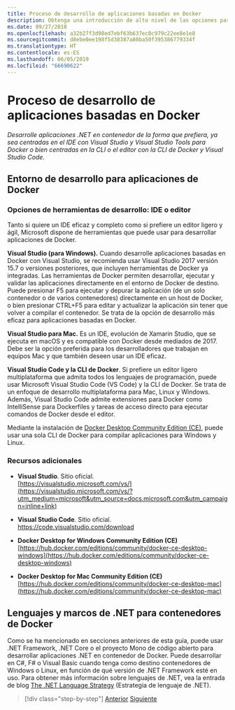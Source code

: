```yaml
---
title: Proceso de desarrollo de aplicaciones basadas en Docker
description: Obtenga una introducción de alto nivel de las opciones para desarrollar aplicaciones basadas en Docker. Puede usar su elección de Visual Studio para Windows, Visual Studio para Mac o Visual Studio Code para la compatibilidad con varias plataformas (Windows, Mac y Linux).
ms.date: 09/27/2018
ms.openlocfilehash: a32b27f3d98ed7ebf63b637ec0c979c22ee8e1e8
ms.sourcegitcommit: d8ebe0ee198f5d38387a80ba50f395386779334f
ms.translationtype: HT
ms.contentlocale: es-ES
ms.lasthandoff: 06/05/2019
ms.locfileid: "66690622"
---
```

# <a name="development-process-for-docker-based-applications"></a>Proceso de desarrollo de aplicaciones basadas en Docker

*Desarrolle aplicaciones .NET en contenedor de la forma que prefiera, ya sea centradas en el IDE con Visual Studio y Visual Studio Tools para Docker o bien centradas en la CLI o el editor con la CLI de Docker y Visual Studio Code.*

## <a name="development-environment-for-docker-apps"></a>Entorno de desarrollo para aplicaciones de Docker

### <a name="development-tool-choices-ide-or-editor"></a>Opciones de herramientas de desarrollo: IDE o editor

Tanto si quiere un IDE eficaz y completo como si prefiere un editor ligero y ágil, Microsoft dispone de herramientas que puede usar para desarrollar aplicaciones de Docker.

**Visual Studio (para Windows).** Cuando desarrolle aplicaciones basadas en Docker con Visual Studio, se recomienda usar Visual Studio 2017 versión 15.7 o versiones posteriores, que incluyen herramientas de Docker ya integradas. Las herramientas de Docker permiten desarrollar, ejecutar y validar las aplicaciones directamente en el entorno de Docker de destino. Puede presionar F5 para ejecutar y depurar la aplicación (de un solo contenedor o de varios contenedores) directamente en un host de Docker, o bien presionar CTRL+F5 para editar y actualizar la aplicación sin tener que volver a compilar el contenedor. Se trata de la opción de desarrollo más eficaz para aplicaciones basadas en Docker.

**Visual Studio para Mac.** Es un IDE, evolución de Xamarin Studio, que se ejecuta en macOS y es compatible con Docker desde mediados de 2017. Debe ser la opción preferida para los desarrolladores que trabajan en equipos Mac y que también deseen usar un IDE eficaz.

**Visual Studio Code y la CLI de Docker**. Si prefiere un editor ligero multiplataforma que admita todos los lenguajes de programación, puede usar Microsoft Visual Studio Code (VS Code) y la CLI de Docker. Se trata de un enfoque de desarrollo multiplataforma para Mac, Linux y Windows. Además, Visual Studio Code admite extensiones para Docker como IntelliSense para Dockerfiles y tareas de acceso directo para ejecutar comandos de Docker desde el editor.

Mediante la instalación de [Docker Desktop Community Edition (CE)](https://hub.docker.com/search/?type=edition&offering=community), puede usar una sola CLI de Docker para compilar aplicaciones para Windows y Linux.

### <a name="additional-resources"></a>Recursos adicionales

- **Visual Studio**. Sitio oficial. \
  [https://visualstudio.microsoft.com/vs/](https://visualstudio.microsoft.com/vs/?utm_medium=microsoft&utm_source=docs.microsoft.com&utm_campaign=inline+link)

- **Visual Studio Code**. Sitio oficial. \
  <https://code.visualstudio.com/download>

- **Docker Desktop for Windows Community Edition (CE)**  \
  [https://hub.docker.com/editions/community/docker-ce-desktop-windows](https://hub.docker.com/editions/community/docker-ce-desktop-windows)
  
- **Docker Desktop for Mac Community Edition (CE)**  \
  [https://hub.docker.com/editions/community/docker-ce-desktop-mac](https://hub.docker.com/editions/community/docker-ce-desktop-mac)

## <a name="net-languages-and-frameworks-for-docker-containers"></a>Lenguajes y marcos de .NET para contenedores de Docker

Como se ha mencionado en secciones anteriores de esta guía, puede usar .NET Framework, .NET Core o el proyecto Mono de código abierto para desarrollar aplicaciones .NET en contenedor de Docker. Puede desarrollar en C\#, F\# o Visual Basic cuando tenga como destino contenedores de Windows o Linux, en función de qué versión de .NET Framework esté en uso. Para obtener más información sobre lenguajes de .NET, vea la entrada de blog [The .NET Language Strategy](https://devblogs.microsoft.com/dotnet/the-net-language-strategy/) (Estrategia de lenguaje de .NET).

>[!div class="step-by-step"]
>[Anterior](../architect-microservice-container-applications/scalable-available-multi-container-microservice-applications.md)
>[Siguiente](docker-app-development-workflow.md)
